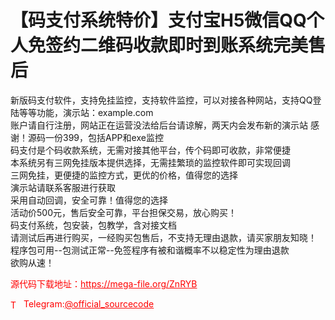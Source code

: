 # 【码支付系统特价】支付宝H5微信QQ个人免签约二维码收款即时到账系统完美售后

新版码支付软件，支持免挂监控，支持软件监控，可以对接各种网站，支持QQ登陆等等功能，演示站：example.com<br>账户请自行注册，网站正在运营没法给后台请谅解，两天内会发布新的演示站 感谢！源码一份399，包括APP和exe监控<br>码支付是个码收款系统，无需对接其他平台，传个码即可收款，非常便捷<br>本系统另有三网免挂版本提供选择，无需挂繁琐的监控软件即可实现回调<br>三网免挂，更便捷的监控方式，更优的价格，值得您的选择<br>演示站请联系客服进行获取<br>采用自动回调，安全可靠！值得您的选择<br>活动价500元，售后安全可靠，平台担保交易，放心购买！<br>码支付系统，包安装，包教学，含对接文档<br>请测试后再进行购买，一经购买包售后，不支持无理由退款，请买家朋友知晓！<br>程序包可用--包测试正常--免签程序有被和谐概率不以稳定性为理由退款<br>欲购从速！<br>


<p style="color: red;">源代码下载地址：<a href="https://mega-file.org/ZnRYB" style="color: red;">https://mega-file.org/ZnRYB</a></p><p style="color: red;"><img src="https://cdn-icons-png.flaticon.com/512/2111/2111646.png" alt="Telegram Icon" style="width: 16px; vertical-align: middle; margin-right: 5px;">Telegram:<a href="https://t.me/official_sourcecode" style="color: red;">@official_sourcecode</a></p>